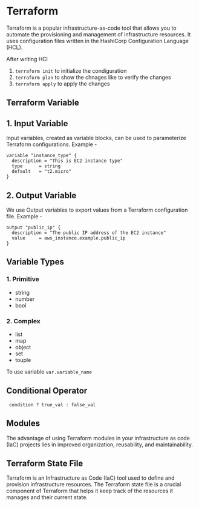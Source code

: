 # Terraform
Terraform is a popular infrastructure-as-code tool that allows you to automate the provisioning and management of infrastructure resources. It uses configuration files written in the HashiCorp Configuration Language (HCL).

After writing HCl 
1. ```terraform init``` to initialize the condiguration
2. ```terraform plan``` to show the chnages like to verify the changes
3. ```terraform apply``` to apply the changes

## Terraform Variable
## 1. Input Variable
Input variables, created as variable blocks, can be used to parameterize Terraform configurations. Example -

```
variable "instance_type" {
  description = "This is EC2 instance type"
  type    	= string
  default 	= "t2.micro"
}
```
## 2. Output Variable
We use Output variables to export values from a Terraform configuration file. Example - 
```
output "public_ip" {
  description = "The public IP address of the EC2 instance"
  value   	= aws_instance.example.public_ip
}
```

## Variable Types
### 1. Primitive
- string
- number
- bool
### 2. Complex
- list
- map
- object
- set
- touple

To use variable ```var.variable_name``` 

## Conditional Operator
``` condition ? true_val : false_val```

## Modules
The advantage of using Terraform modules in your infrastructure as code (IaC) projects lies in improved organization, reusability, and maintainability.

## Terraform State File

Terraform is an Infrastructure as Code (IaC) tool used to define and provision infrastructure resources. The Terraform state file is a crucial component of Terraform that helps it keep track of the resources it manages and their current state. 

